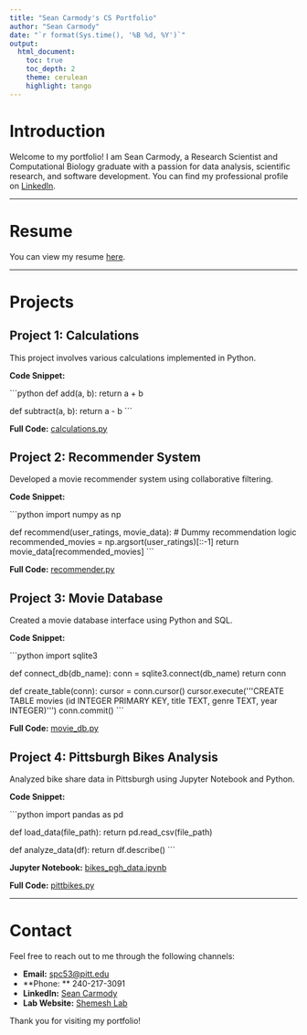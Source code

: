 ```yaml
---
title: "Sean Carmody's CS Portfolio"
author: "Sean Carmody"
date: "`r format(Sys.time(), '%B %d, %Y')`"
output:
  html_document:
    toc: true
    toc_depth: 2
    theme: cerulean
    highlight: tango
---
```


# Introduction

Welcome to my portfolio! I am Sean Carmody, a Research Scientist and Computational Biology graduate with a passion for data analysis, scientific research, and software development. You can find my professional profile on [LinkedIn](https://www.linkedin.com/in/sean-carmody-b7a54b252/).

---

# Resume

You can view my resume [here](ResumeS.pdf).

---

# Projects

## Project 1: Calculations
This project involves various calculations implemented in Python.

**Code Snippet:**

\`\`\`python
def add(a, b):
    return a + b

def subtract(a, b):
    return a - b
\`\`\`

**Full Code:** [calculations.py](calculations.py)

## Project 2: Recommender System
Developed a movie recommender system using collaborative filtering.

**Code Snippet:**

\`\`\`python
import numpy as np

def recommend(user_ratings, movie_data):
    # Dummy recommendation logic
    recommended_movies = np.argsort(user_ratings)[::-1]
    return movie_data[recommended_movies]
\`\`\`

**Full Code:** [recommender.py](recommender.py)

## Project 3: Movie Database
Created a movie database interface using Python and SQL.

**Code Snippet:**

\`\`\`python
import sqlite3

def connect_db(db_name):
    conn = sqlite3.connect(db_name)
    return conn

def create_table(conn):
    cursor = conn.cursor()
    cursor.execute('''CREATE TABLE movies (id INTEGER PRIMARY KEY, title TEXT, genre TEXT, year INTEGER)''')
    conn.commit()
\`\`\`

**Full Code:** [movie_db.py](movie_db.py)

## Project 4: Pittsburgh Bikes Analysis
Analyzed bike share data in Pittsburgh using Jupyter Notebook and Python.

**Code Snippet:**

\`\`\`python
import pandas as pd

def load_data(file_path):
    return pd.read_csv(file_path)

def analyze_data(df):
    return df.describe()
\`\`\`

**Jupyter Notebook:** [bikes_pgh_data.ipynb](bikes_pgh_data.ipynb)

**Full Code:** [pittbikes.py](pittbikes.py)

---

# Contact

Feel free to reach out to me through the following channels:

- **Email:** spc53@pitt.edu
- **Phone: ** 240-217-3091
- **LinkedIn:** [Sean Carmody](https://www.linkedin.com/in/sean-carmody-b7a54b252/)
- **Lab Website:** [Shemesh Lab](https://www.shemeshlab.com/)

Thank you for visiting my portfolio!
